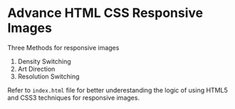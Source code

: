 # Advance HTML CSS Responsive Images 

Three Methods for responsive images
1. Density Switching
2. Art Direction
3. Resolution Switching

Refer to `index.html` file for better underestanding the logic of using HTML5 and CSS3 techniques for responsive images.